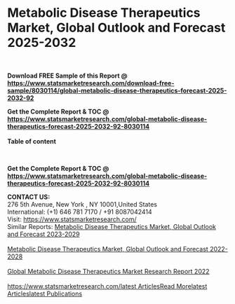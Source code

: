 <h1>Metabolic Disease Therapeutics Market, Global Outlook and Forecast 2025-2032</h1><br/><p><strong>Download FREE Sample of this Report @ <a href="https://www.statsmarketresearch.com/download-free-sample/8030114/global-metabolic-disease-therapeutics-forecast-2025-2032-92">https://www.statsmarketresearch.com/download-free-sample/8030114/global-metabolic-disease-therapeutics-forecast-2025-2032-92</a></strong></p><div><b>Get the Complete Report & TOC @ <a href="https://www.statsmarketresearch.com/global-metabolic-disease-therapeutics-forecast-2025-2032-92-8030114">https://www.statsmarketresearch.com/global-metabolic-disease-therapeutics-forecast-2025-2032-92-8030114</a></b></div><br><b>Table of content</b><p><br><div><b>Get the Complete Report & TOC @ <a href="https://www.statsmarketresearch.com/global-metabolic-disease-therapeutics-forecast-2025-2032-92-8030114">https://www.statsmarketresearch.com/global-metabolic-disease-therapeutics-forecast-2025-2032-92-8030114</a></b></div></p> <b>CONTACT US:</b><br>276 5th Avenue, New York , NY 10001,United States<br>International: (+1) 646 781 7170 / +91 8087042414<br>Visit: <a href="https://www.statsmarketresearch.com/">https://www.statsmarketresearch.com/</a><br>Similar Reports: <a href="https://www.statsmarketresearch.com/global-metabolic-disease-therapeutics-forecast-2025-2032-92-8030114">Metabolic Disease Therapeutics Market, Global Outlook and Forecast 2023-2029</a><br/><br/><a href="https://www.statsmarketresearch.com/global-metabolic-disease-therapeutics-forecast-2025-2032-92-8030114">Metabolic Disease Therapeutics Market, Global Outlook and Forecast 2022-2028</a><br/><br/><a href="https://www.statsmarketresearch.com/global-metabolic-disease-therapeutics-forecast-2025-2032-92-8030114">Global Metabolic Disease Therapeutics Market Research Report 2022</a><br/><br/><a href="https://gyeongbokgung.com">https://www.statsmarketresearch.com/</a><a href="https://hallyeomaritime.com">latest Articles</a><a href="https://jingwansa.com">Read More</a><a href=https://nguoiviet.jp/">latest Articles</a><a href="https://www.intelmarketresearch.com/">latest Publications</a>
